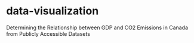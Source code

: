 # data-visualization
Determining the Relationship between GDP and CO2 Emissions in Canada from Publicly Accessible Datasets
